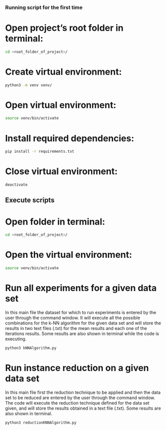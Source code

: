 ### Running script for the first time

# Open project’s root folder in terminal:
 ```bash
cd <root_folder_of_project>/ 
```

# Create virtual environment: 
 ```bash
python3 -m venv venv/ 
```

# Open virtual environment:
 ```bash
source venv/bin/activate 
```

# Install required dependencies: 
```bash
pip install -r requirements.txt 
```

# Close virtual environment: 
```bash
deactivate
```

## Execute scripts
# Open folder in terminal: 
```bash
cd <root_folder_of_project>/
 ```

# Open the virtual environment:
```bash
source venv/bin/activate
```

# Run all experiments for a given data set
In this main file the dataset for which to run experiments is entered by the user through the command window.
It will execute all the possible combinations for the k-NN algorithm for the given data set and will store the results
in two text files (.txt) for the mean results and each one of the iterations results. Some results are also shown in
terminal while the code is executing.
```bash
python3 kNNAlgorithm.py
```

# Run instance reduction on a given data set
In this main file first the reduction technique to be applied and then the data set to be reduced are entered by the
user through the command window. The code will execute the reduction technique defined for the data set given, and will
store the results obtained in a text file (.txt). Some results are also shown in terminal.
```bash
python3 reductionKNNAlgorithm.py
```
